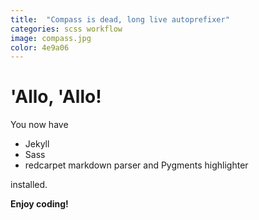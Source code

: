 ```yaml
---
title:  "Compass is dead, long live autoprefixer"
categories: scss workflow
image: compass.jpg
color: 4e9a06
---
```


# 'Allo, 'Allo!

You now have

- Jekyll
- Sass
- redcarpet markdown parser and Pygments highlighter

installed.

**Enjoy coding!**
